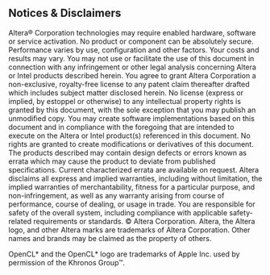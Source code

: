 ## Notices & Disclaimers

Altera® Corporation technologies may require enabled hardware, software or service activation. No product or component can be absolutely secure. Performance varies by use, configuration and other factors. Your costs and results may vary. You may not use or facilitate the use of this document in connection with any infringement or other legal analysis concerning Altera or Intel products described herein. You agree to grant Altera Corporation a non-exclusive, royalty-free license to any patent claim thereafter drafted which includes subject matter disclosed herein. No license (express or implied, by estoppel or otherwise) to any intellectual property rights is granted by this document, with the sole exception that you may publish an unmodified copy. You may create software implementations based on this document and in compliance with the foregoing that are intended to execute on the Altera or Intel product(s) referenced in this document. No rights are granted to create modifications or derivatives of this document. The products described may contain design defects or errors known as errata which may cause the product to deviate from published specifications. Current characterized errata are available on request. Altera disclaims all express and implied warranties, including without limitation, the implied warranties of merchantability, fitness for a particular purpose, and non-infringement, as well as any warranty arising from course of performance, course of dealing, or usage in trade. You are responsible for safety of the overall system, including compliance with applicable safety-related requirements or standards. © Altera Corporation. Altera, the Altera logo, and other Altera marks are trademarks of Altera Corporation. Other names and brands may be claimed as the property of others.

OpenCL* and the OpenCL* logo are trademarks of Apple Inc. used by permission of the Khronos Group™.